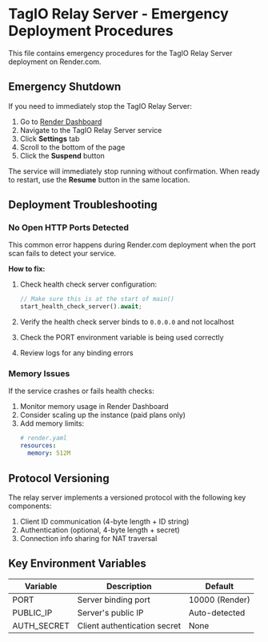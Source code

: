 # TagIO Relay Server - Emergency Deployment Procedures

This file contains emergency procedures for the TagIO Relay Server deployment on Render.com.

## Emergency Shutdown

If you need to immediately stop the TagIO Relay Server:

1. Go to [Render Dashboard](https://dashboard.render.com/)
2. Navigate to the TagIO Relay Server service
3. Click **Settings** tab
4. Scroll to the bottom of the page
5. Click the **Suspend** button

The service will immediately stop running without confirmation. When ready to restart, use the **Resume** button in the same location.

## Deployment Troubleshooting

### No Open HTTP Ports Detected

This common error happens during Render.com deployment when the port scan fails to detect your service.

**How to fix:**
1. Check health check server configuration:
   ```rust
   // Make sure this is at the start of main()
   start_health_check_server().await;
   ```

2. Verify the health check server binds to `0.0.0.0` and not localhost
3. Check the PORT environment variable is being used correctly
4. Review logs for any binding errors

### Memory Issues

If the service crashes or fails health checks:

1. Monitor memory usage in Render Dashboard
2. Consider scaling up the instance (paid plans only)
3. Add memory limits:
   ```yaml
   # render.yaml
   resources:
     memory: 512M
   ```

## Protocol Versioning

The relay server implements a versioned protocol with the following key components:

1. Client ID communication (4-byte length + ID string)
2. Authentication (optional, 4-byte length + secret)
3. Connection info sharing for NAT traversal

## Key Environment Variables

| Variable | Description | Default |
|----------|-------------|---------|
| PORT | Server binding port | 10000 (Render) |
| PUBLIC_IP | Server's public IP | Auto-detected |
| AUTH_SECRET | Client authentication secret | None | 